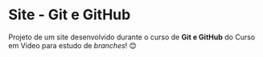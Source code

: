 # Site - Git e GitHub
Projeto de um site desenvolvido durante o curso de **Git e GitHub** do Curso em Vídeo para estudo de _branches_! 😊
